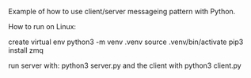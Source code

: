 Example of how to use client/server messageing pattern with Python. 

How to run on Linux: 

create virtual env
python3 -m venv .venv
source .venv/bin/activate 
pip3 install zmq 

run server with: python3 server.py and the client with python3 client.py 





